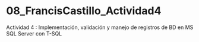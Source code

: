 # 08_FrancisCastillo_Actividad4
Actividad 4 : Implementación, validación y manejo de registros de BD en MS SQL Server con T-SQL